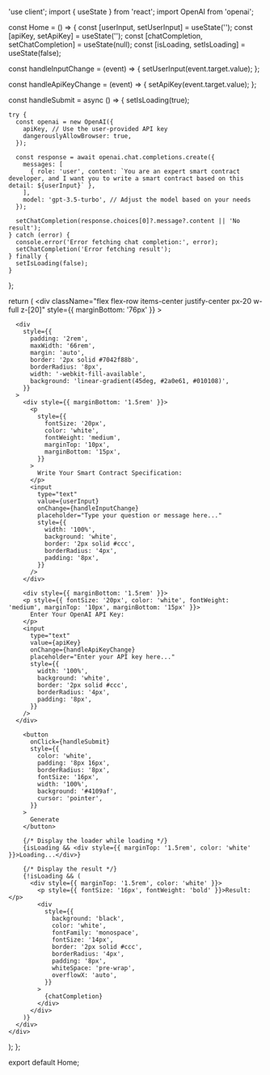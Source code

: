 'use client';
import { useState } from 'react';
import OpenAI from 'openai';

const Home = () => {
  const [userInput, setUserInput] = useState('');
  const [apiKey, setApiKey] = useState('');
  const [chatCompletion, setChatCompletion] = useState(null);
  const [isLoading, setIsLoading] = useState(false);

  const handleInputChange = (event) => {
    setUserInput(event.target.value);
  };

  const handleApiKeyChange = (event) => {
    setApiKey(event.target.value);
  };

  const handleSubmit = async () => {
    setIsLoading(true);

    try {
      const openai = new OpenAI({
        apiKey, // Use the user-provided API key
        dangerouslyAllowBrowser: true,
      });

      const response = await openai.chat.completions.create({
        messages: [
          { role: 'user', content: `You are an expert smart contract developer, and I want you to write a smart contract based on this detail: ${userInput}` },
        ],
        model: 'gpt-3.5-turbo', // Adjust the model based on your needs
      });

      setChatCompletion(response.choices[0]?.message?.content || 'No result');
    } catch (error) {
      console.error('Error fetching chat completion:', error);
      setChatCompletion('Error fetching result');
    } finally {
      setIsLoading(false);
    }
  };


  return (
    <div
      className="flex flex-row items-center justify-center px-20  w-full z-[20]"
      style={{ marginBottom: '76px' }}
    >
      
      <div
        style={{
          padding: '2rem',
          maxWidth: '66rem',
          margin: 'auto',
          border: '2px solid #7042f88b',
          borderRadius: '8px',
          width: '-webkit-fill-available',
          background: 'linear-gradient(45deg, #2a0e61, #010108)',
        }}
      >
        <div style={{ marginBottom: '1.5rem' }}>
          <p
            style={{
              fontSize: '20px',
              color: 'white',
              fontWeight: 'medium',
              marginTop: '10px',
              marginBottom: '15px',
            }}
          >
            Write Your Smart Contract Specification:
          </p>
          <input
            type="text"
            value={userInput}
            onChange={handleInputChange}
            placeholder="Type your question or message here..."
            style={{
              width: '100%',
              background: 'white',
              border: '2px solid #ccc',
              borderRadius: '4px',
              padding: '8px',
            }}
          />
        </div>

        <div style={{ marginBottom: '1.5rem' }}>
        <p style={{ fontSize: '20px', color: 'white', fontWeight: 'medium', marginTop: '10px', marginBottom: '15px' }}>
          Enter Your OpenAI API Key:
        </p>
        <input
          type="text"
          value={apiKey}
          onChange={handleApiKeyChange}
          placeholder="Enter your API key here..."
          style={{
            width: '100%',
            background: 'white',
            border: '2px solid #ccc',
            borderRadius: '4px',
            padding: '8px',
          }}
        />
      </div>

        <button
          onClick={handleSubmit}
          style={{
            color: 'white',
            padding: '8px 16px',
            borderRadius: '8px',
            fontSize: '16px',
            width: '100%',
            background: '#4109af',
            cursor: 'pointer',
          }}
        >
          Generate
        </button>

        {/* Display the loader while loading */}
        {isLoading && <div style={{ marginTop: '1.5rem', color: 'white' }}>Loading...</div>}

        {/* Display the result */}
        {!isLoading && (
          <div style={{ marginTop: '1.5rem', color: 'white' }}>
            <p style={{ fontSize: '16px', fontWeight: 'bold' }}>Result:</p>
            <div
              style={{
                background: 'black',
                color: 'white',
                fontFamily: 'monospace',
                fontSize: '14px',
                border: '2px solid #ccc',
                borderRadius: '4px',
                padding: '8px',
                whiteSpace: 'pre-wrap',
                overflowX: 'auto',
              }}
            >
              {chatCompletion}
            </div>
          </div>
        )}
      </div>
    </div>
  );
};

export default Home;
